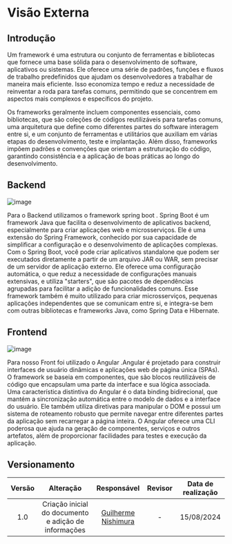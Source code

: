 # Visão Externa

## Introdução

Um framework é uma estrutura ou conjunto de ferramentas e bibliotecas que fornece uma base sólida para o desenvolvimento de software, aplicativos ou sistemas. Ele oferece uma série de padrões, funções e fluxos de trabalho predefinidos que ajudam os desenvolvedores a trabalhar de maneira mais eficiente. Isso economiza tempo e reduz a necessidade de reinventar a roda para tarefas comuns, permitindo que se concentrem em aspectos mais complexos e específicos do projeto.

Os frameworks geralmente incluem componentes essenciais, como bibliotecas, que são coleções de códigos reutilizáveis para tarefas comuns, uma arquitetura que define como diferentes partes do software interagem entre si, e um conjunto de ferramentas e utilitários que auxiliam em várias etapas do desenvolvimento, teste e implantação. Além disso, frameworks impõem padrões e convenções que orientam a estruturação do código, garantindo consistência e a aplicação de boas práticas ao longo do desenvolvimento.


## Backend

![image](https://github.com/user-attachments/assets/5135c52e-f6c6-4159-a574-fe5c04852abb)

Para o Backend utilizamos o framework spring boot . Spring Boot é um framework Java que facilita o desenvolvimento de aplicativos backend, especialmente para criar aplicações web e microsserviços. Ele é uma extensão do Spring Framework, conhecido por sua capacidade de simplificar a configuração e o desenvolvimento de aplicações complexas. Com o Spring Boot, você pode criar aplicativos standalone que podem ser executados diretamente a partir de um arquivo JAR ou WAR, sem precisar de um servidor de aplicação externo. Ele oferece uma configuração automática, o que reduz a necessidade de configurações manuais extensivas, e utiliza "starters", que são pacotes de dependências agrupadas para facilitar a adição de funcionalidades comuns. Esse framework também é muito utilizado para criar microsserviços, pequenas aplicações independentes que se comunicam entre si, e integra-se bem com outras bibliotecas e frameworks Java, como Spring Data e Hibernate.

## Frontend

![image](https://github.com/user-attachments/assets/d525f3d1-8d3c-4d44-b008-6e7e7cb4d261)

Para nosso Front foi utilizado o Angular .Angular é projetado para construir interfaces de usuário dinâmicas e aplicações web de página única (SPAs). O framework se baseia em componentes, que são blocos reutilizáveis de código que encapsulam uma parte da interface e sua lógica associada. Uma característica distintiva do Angular é o data binding bidirecional, que mantém a sincronização automática entre o modelo de dados e a interface do usuário. Ele também utiliza diretivas para manipular o DOM e possui um sistema de roteamento robusto que permite navegar entre diferentes partes da aplicação sem recarregar a página inteira. O Angular oferece uma CLI poderosa que ajuda na geração de componentes, serviços e outros artefatos, além de proporcionar facilidades para testes e execução da aplicação.

## Versionamento
| Versão | Alteração |  Responsável  | Revisor | Data de realização |
| :------: | :---: | :-----: | :----: | :----: |
| 1.0    | Criação inicial do documento e adição de informações  | [Guilherme Nishimura](https://github.com/Guilherme-Nishi) |-  | 15/08/2024|



